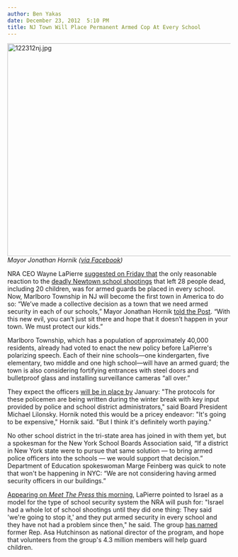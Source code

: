```yaml
---
author: Ben Yakas
date: December 23, 2012  5:10 PM
title: NJ Town Will Place Permanent Armed Cop At Every School
---
```


<p><span class="mt-enclosure mt-enclosure-image" style="display: inline;"> </span></p><div class="image-none"> <img alt="122312nj.jpg" src="https://web.archive.org/web/20121224171422im_/http://gothamist.com/attachments/byakas/122312nj.jpg" width="640" height="480"> <br> <i> Mayor Jonathan Hornik (<a href="https://web.archive.org/web/20121224171422/http://www.facebook.com/photo.php?fbid=544731028886409&amp;set=pb.100000485496072.-2207520000.1356301217&amp;type=3&amp;theater">via Facebook</a>)</i></div> <p></p>

<p>NRA CEO Wayne LaPierre <a href="https://web.archive.org/web/20121224171422/http://gothamist.com/2012/12/22/wacko_wayne_nra_speech_called_delus.php#photo-1">suggested on Friday that</a> the only reasonable reaction to the <a href="https://web.archive.org/web/20121224171422/http://gothamist.com/tags/newtownshooting">deadly Newtown school shootings</a> that left 28 people dead, including 20 children, was for armed guards be placed in every school. Now, Marlboro Township in NJ will become the first town in America to do so: &#x201C;We&#x2019;ve made a collective decision as a town that we need armed security in each of our schools,&#x201D; Mayor Jonathan Hornik <a href="https://web.archive.org/web/20121224171422/http://www.nypost.com/p/news/local/jersey_town_adopts_schoolhouse_glocks_ID5tknLmS1oOuWbD62d51K">told the Post</a>. &#x201C;With this new evil, you can&#x2019;t just sit there and hope that it doesn&#x2019;t happen in your town. We must protect our kids.&#x201D;</p>

<p>Marlboro Township, which has a population of approximately 40,000 residents, already had voted to enact the new policy before LaPierre&apos;s polarizing speech. Each of their nine schools&#x2014;one kindergarten, five elementary, two middle and one high school&#x2014;will have an armed guard; the town is also considering fortifying entrances with steel doors and bulletproof glass and installing surveillance cameras &#x201C;all over.&#x201D; </p>

<p>They expect the officers <a href="https://web.archive.org/web/20121224171422/http://marlboro-coltsneck.patch.com/articles/all-marlboro-schools-will-have-armed-officers-by-january?fb_action_ids=577674388925406&amp;fb_action_types=og.recommends&amp;fb_source=aggregation&amp;fb_aggregation_id=288381481237582">will be in place by</a> January: &quot;The protocols for these policemen are being written during the winter break with key input provided by police and school district administrators,&quot; said Board President Michael Lilonsky. Hornik noted this would be a pricey endeavor: &quot;It&apos;s going to be expensive,&quot; Hornik said. &quot;But I think it&apos;s definitely worth paying.&quot;</p>

<p>No other school district in the tri-state area has joined in with them yet, but a spokesman for the New York School Boards Association said, &#x201C;If a district in New York state were to pursue that same solution &#x2014; to bring armed police officers into the schools &#x2014; we would support that decision.&#x201D; Department of Education spokeswoman Marge Feinberg was quick to note that won&apos;t be happening in NYC: &#x201C;We are not considering having armed security officers in our buildings.&#x201D;</p>

<p><a href="https://web.archive.org/web/20121224171422/http://gothamist.com/2012/12/23/video_nra.php">Appearing on <em>Meet The Press</em> this morning</a>, LaPierre pointed to Israel as a model for the type of school security system the NRA will push for: &quot;Israel had a whole lot of school shootings until they did one thing: They said &apos;we&apos;re going to stop it,&apos; and they put armed security in every school and they have not had a problem since then,&quot; he said. The group <a href="https://web.archive.org/web/20121224171422/http://www.nypost.com/p/news/national/nra_claims_public_wants_armed_guards_eKRSKU4qLtM6yBgqlXPmOI">has named</a> former Rep. Asa Hutchinson as national director of the program, and hope that volunteers from the group&apos;s 4.3 million members will help guard children. </p>